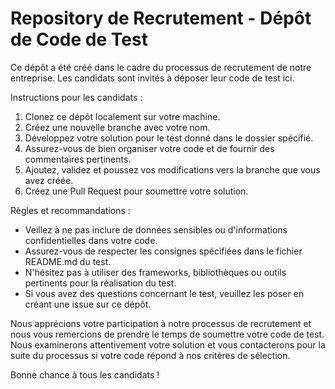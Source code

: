# Repository de Recrutement - Dépôt de Code de Test

Ce dépôt a été créé dans le cadre du processus de recrutement de notre entreprise. Les candidats sont invités à déposer leur code de test ici.

Instructions pour les candidats :
1. Clonez ce dépôt localement sur votre machine.
2. Créez une nouvelle branche avec votre nom.
3. Développez votre solution pour le test donné dans le dossier spécifié.
4. Assurez-vous de bien organiser votre code et de fournir des commentaires pertinents.
5. Ajoutez, validez et poussez vos modifications vers la branche que vous avez créée.
6. Créez une Pull Request pour soumettre votre solution.

Règles et recommandations :
- Veillez à ne pas inclure de données sensibles ou d'informations confidentielles dans votre code.
- Assurez-vous de respecter les consignes spécifiées dans le fichier README.md du test.
- N'hésitez pas à utiliser des frameworks, bibliothèques ou outils pertinents pour la réalisation du test.
- Si vous avez des questions concernant le test, veuillez les poser en créant une issue sur ce dépôt.

Nous apprécions votre participation à notre processus de recrutement et nous vous remercions de prendre le temps de soumettre votre code de test. Nous examinerons attentivement votre solution et vous contacterons pour la suite du processus si votre code répond à nos critères de sélection.

Bonne chance à tous les candidats !
